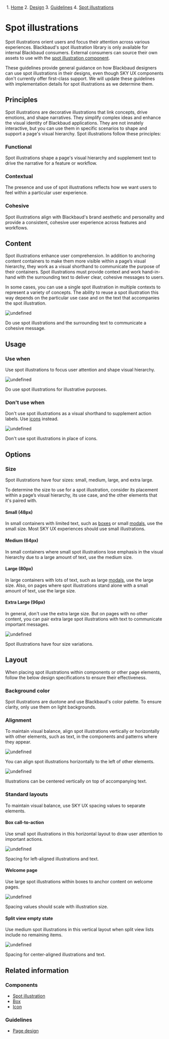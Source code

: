             

 1.  [Home](/skyux/)
2.  [Design](/skyux/design.md)
3.  [Guidelines](/skyux/design/guidelines.md)
4.  [Spot illustrations](/skyux/design/guidelines/spot-illustrations.md)

Spot illustrations
==================

Spot illustrations orient users and focus their attention across various experiences. Blackbaud's spot illustration library is only available for internal Blackbaud consumers. External consumers can source their own assets to use with the [spot illustration component](/skyux/components/illustration.md).

These guidelines provide general guidance on how Blackbaud designers can use spot illustrations in their designs, even though SKY UX components don't currently offer first-class support. We will update these guidelines with implementation details for spot illustrations as we determine them.

Principles
----------

Spot illustrations are decorative illustrations that link concepts, drive emotions, and shape narratives. They simplify complex ideas and enhance the visual identity of Blackbaud applications. They are not innately interactive, but you can use them in specific scenarios to shape and support a page's visual hierarchy. Spot illustrations follow these principles:

### Functional

Spot illustrations shape a page's visual hierarchy and supplement text to drive the narrative for a feature or workflow.

### Contextual

The presence and use of spot illustrations reflects how we want users to feel within a particular user experience.

### Cohesive

Spot illustrations align with Blackbaud's brand aesthetic and personality and provide a consistent, cohesive user experience across features and workflows.

Content
-------

Spot illustrations enhance user comprehension. In addition to anchoring content containers to make them more visible within a page’s visual hierarchy, they work as a visual shorthand to communicate the purpose of their containers. Spot illustrations must provide context and work hand-in-hand with the surrounding text to deliver clear, cohesive messages to users.

In some cases, you can use a single spot illustration in multiple contexts to represent a variety of concepts. The ability to reuse a spot illustration this way depends on the particular use case and on the text that accompanies the spot illustration.

![undefined](https://sky.blackbaudcdn.net/skyuxapps/skyux/assets/img/guidelines/spot-illustrations/usage-do-sizing.f440b55c61cee055e9857015ffc90c5b.png)

Do use spot illustrations and the surrounding text to communicate a cohesive message.

Usage
-----

### Use when

Use spot illustrations to focus user attention and shape visual hierarchy.

![undefined](https://sky.blackbaudcdn.net/skyuxapps/skyux/assets/img/guidelines/spot-illustrations/spot-illustration-sizing-do.dc83872c550eeee72c8e5022d59f535d.png)

Do use spot illustrations for illustrative purposes.

### Don't use when

Don't use spot illustrations as a visual shorthand to supplement action labels. Use [icons](/skyux/components/icon.md) instead.

![undefined](https://sky.blackbaudcdn.net/skyuxapps/skyux/assets/img/guidelines/spot-illustrations/spot-illustration-dont-use.c6aeb65e692fd36ef0fe5a28b74a3d9d.png)

Don't use spot illustrations in place of icons.

Options
-------

### Size

Spot illustrations have four sizes: small, medium, large, and extra large.

To determine the size to use for a spot illustration, consider its placement within a page’s visual hierarchy, its use case, and the other elements that it's paired with.

#### Small (48px)

In small containers with limited text, such as [boxes](/skyux/components/box.md) or small [modals](/skyux/components/modal.md), use the small size. Most SKY UX experiences should use small illustrations.

#### Medium (64px)

In small containers where small spot illustrations lose emphasis in the visual hierarchy due to a large amount of text, use the medium size.

#### Large (80px)

In large containers with lots of text, such as large [modals](/skyux/components/modal.md), use the large size. Also, on pages where spot illustrations stand alone with a small amount of text, use the large size.

#### Extra Large (96px)

In general, don't use the extra large size. But on pages with no other content, you can pair extra large spot illustrations with text to communicate important messages.

![undefined](https://sky.blackbaudcdn.net/skyuxapps/skyux/assets/img/guidelines/spot-illustrations/spot-illustration-sizing.593800bb0ba0133e7fd511b630dc2797.png)

Spot illustrations have four size variations.

Layout
------

When placing spot illustrations within components or other page elements, follow the below design specifications to ensure their effectiveness.

### Background color

Spot illustrations are duotone and use Blackbaud's color palette. To ensure clarity, only use them on light backgrounds.

### Alignment

To maintain visual balance, align spot illustrations vertically or horizontally with other elements, such as text, in the components and patterns where they appear.

![undefined](https://sky.blackbaudcdn.net/skyuxapps/skyux/assets/img/guidelines/spot-illustrations/spot-illustration-alignment-horizontal.e1f8e5999292509bd40b64ee003d4be5.png)

You can align spot illustrations horizontally to the left of other elements.

![undefined](https://sky.blackbaudcdn.net/skyuxapps/skyux/assets/img/guidelines/spot-illustrations/spot-illustration-alignment-vertical.e0e1542e240f73017ed1cfe79e85d217.png)

Illustrations can be centered vertically on top of accompanying text.

### Standard layouts

To maintain visual balance, use SKY UX spacing values to separate elements.

#### Box call-to-action

Use small spot illustrations in this horizontal layout to draw user attention to important actions.

![undefined](https://sky.blackbaudcdn.net/skyuxapps/skyux/assets/img/guidelines/spot-illustrations/spot-illustration-spacing-left-aligned.4feff08a4d4d5a22468fc67cbaafb115.png)

Spacing for left-aligned illustrations and text.

#### Welcome page

Use large spot illustrations within boxes to anchor content on welcome pages.

![undefined](https://sky.blackbaudcdn.net/skyuxapps/skyux/assets/img/guidelines/spot-illustrations/spot-illustration-size-spacing-scaling.cacaac9e0edee9a21470204c7f008a30.png)

Spacing values should scale with illustration size.

#### Split view empty state

Use medium spot illustrations in this vertical layout when split view lists include no remaining items.

![undefined](https://sky.blackbaudcdn.net/skyuxapps/skyux/assets/img/guidelines/spot-illustrations/spot-illustration-spacing-center-aligned.ca84d2e6fe2e3409c8835672241ee17f.png)

Spacing for center-aligned illustrations and text.

Related information
-------------------

### Components

*   [Spot illustration](/skyux/components/illustration.md)
*   [Box](/skyux/components/box.md)
*   [Icon](/skyux/components/icon.md)

### Guidelines

*   [Page design](/skyux/design/guidelines/page-layouts.md)